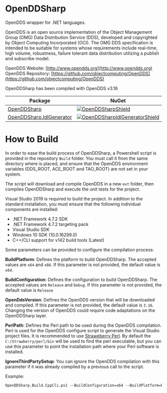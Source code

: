 # OpenDDSharp
OpenDDS wrapper for .NET languages.

OpenDDS is an open source implementation of the Object Management Group
(OMG) Data Distribution Service (DDS), developed and copyrighted by
Object Computing Incorporated (OCI). The OMG DDS specification is intended
to be suitable for systems whose requirements include real-time, high
volume, robustness, failure tolerant data distribution utilizing a
publish and subscribe model.

OpenDDS Website: [http://www.opendds.org](http://www.opendds.org)  
OpenDDS Repository: [https://github.com/objectcomputing/OpenDDS](https://github.com/objectcomputing/OpenDDS)

OpenDDSharp has been compiled with OpenDDS v3.16

| Package | NuGet |
|---------|-------|
| [OpenDDSharp][OpenDDSharpNuget] | [![OpenDDSharpShield]][OpenDDSharpNuget] |
| [OpenDDSharp.IdlGenerator][OpenDDSharpIdlGeneratorNuget] | [![OpenDDSharpIdlGeneratorShield]][OpenDDSharpIdlGeneratorNuget] |

[OpenDDSharpNuget]: https://www.nuget.org/packages/OpenDDSharp/
[OpenDDSharpShield]: https://img.shields.io/nuget/v/OpenDDSharp.svg
[OpenDDSharpIdlGeneratorNuget]: https://www.nuget.org/packages/OpenDDSharp.IdlGenerator/
[OpenDDSharpIdlGeneratorShield]: https://img.shields.io/nuget/v/OpenDDSharp.IdlGenerator.svg

# How to Build

In order to ease the build process of OpenDDSharp, a Powershell script is provided in the repository `Build` folder. You must call it from the same directory where is placed, and ensure that the OpenDDS environment variables (DDS_ROOT, ACE_ROOT and TAO_ROOT) are not set in your system.

The script will download and compile OpenDDS in a new `ext` folder, then compiles OpenDDSharp and execute the unit tests for the project.

Visual Studio 2019 is required to build the project. In addition to the standard installation, you must ensure that the following individual components are installed:
 - .NET Framework 4.7.2 SDK
 - .NET Framework 4.7.2 targeting pack
 - Visual Studio SDK
 - Windows 10 SDK (10.0.16299.0)
 - C++/CLI support for v142 build tools (Latest)

Some parameters can be provided to configure the compilation process:

**BuildPlatform**: Defines the platform to build OpenDDSharp. The accepted values are `x64` and `x86`. If this parameter is not provided, the default value is `x64`. 

**BuildConfiguration**: Defines the configuration to build OpenDDSharp. The accepted values are `Release` and `Debug`. If this parameter is not provided, the default value is `Release` 

**OpenDdsVersion**: Defines the OpenDDS version that will be downloaded and compiled. If this parameter is not provided, the default value is `3.16`. Changing the version of OpenDDS could require code adaptations on the OpenDDSharp layer.

**PerlPath**: Defines the Perl path to be used during the OpenDDS compilation. Perl is used for the OpenDDS configure script to generate the Visual Studio project files. It is recommended to use [Straweberry Perl](https://strawberryperl.com/). By default the `C:/Strawberry/perl/bin` will be used to find the perl executable, but you can use this parameter to point the installation path where your Perl software is installed.

**IgnoreThirdPartySetup**: You can ignore the OpenDDS compilation with this parameter if it was already compiled by a previous call to the script.

Example:

```ps
OpenDDSharp.Build.CppCli.ps1 --BuildConfiguration=x64 --BuildPlatform=Release --OpenDdsVersion=3.16 --IgnoreThirdPartySetup=False --VisualStudioVersion=VS2019
```
